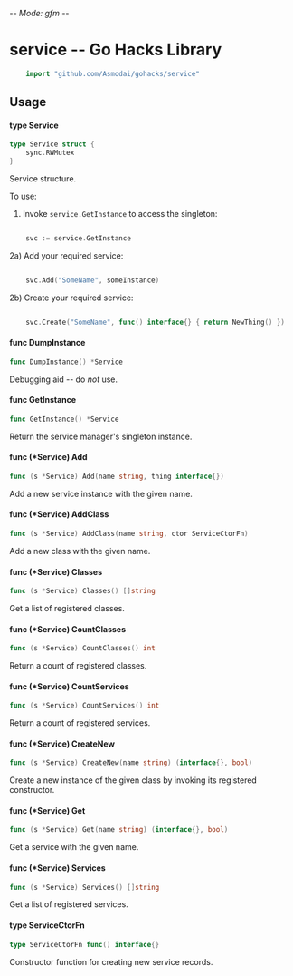 -*- Mode: gfm -*-

# service -- Go Hacks Library

```go
    import "github.com/Asmodai/gohacks/service"
```

## Usage

#### type Service

```go
type Service struct {
	sync.RWMutex
}
```

Service structure.

To use:

1) Invoke `service.GetInstance` to access the singleton:

```go

    svc := service.GetInstance

```

2a) Add your required service:

```go

    svc.Add("SomeName", someInstance)

```

2b) Create your required service:

```go

    svc.Create("SomeName", func() interface{} { return NewThing() })

```

#### func  DumpInstance

```go
func DumpInstance() *Service
```
Debugging aid -- do *not* use.

#### func  GetInstance

```go
func GetInstance() *Service
```
Return the service manager's singleton instance.

#### func (*Service) Add

```go
func (s *Service) Add(name string, thing interface{})
```
Add a new service instance with the given name.

#### func (*Service) AddClass

```go
func (s *Service) AddClass(name string, ctor ServiceCtorFn)
```
Add a new class with the given name.

#### func (*Service) Classes

```go
func (s *Service) Classes() []string
```
Get a list of registered classes.

#### func (*Service) CountClasses

```go
func (s *Service) CountClasses() int
```
Return a count of registered classes.

#### func (*Service) CountServices

```go
func (s *Service) CountServices() int
```
Return a count of registered services.

#### func (*Service) CreateNew

```go
func (s *Service) CreateNew(name string) (interface{}, bool)
```
Create a new instance of the given class by invoking its registered constructor.

#### func (*Service) Get

```go
func (s *Service) Get(name string) (interface{}, bool)
```
Get a service with the given name.

#### func (*Service) Services

```go
func (s *Service) Services() []string
```
Get a list of registered services.

#### type ServiceCtorFn

```go
type ServiceCtorFn func() interface{}
```

Constructor function for creating new service records.
